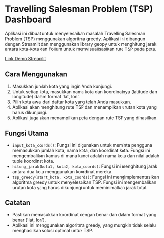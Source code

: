 # Travelling Salesman Problem (TSP) Dashboard

Aplikasi ini dibuat untuk menyelesaikan masalah Travelling Salesman Problem (TSP) menggunakan algoritma greedy. Aplikasi ini dibangun dengan Streamlit dan menggunakan library geopy untuk menghitung jarak antara kota-kota dan Folium untuk memvisualisasikan rute TSP pada peta.

[Link Demo Streamlit](https://tsp-using-greedy.streamlit.app/)

## Cara Menggunakan

1. Masukkan jumlah kota yang ingin Anda kunjungi.
2. Untuk setiap kota, masukkan nama kota dan koordinatnya (latitude dan longitude) dalam format 'lat, lon'.
3. Pilih kota awal dari daftar kota yang telah Anda masukkan.
4. Aplikasi akan menghitung rute TSP dan menampilkan urutan kota yang harus dikunjungi.
5. Aplikasi juga akan menampilkan peta dengan rute TSP yang dihasilkan.

## Fungsi Utama

- `input_kota_coords()`: Fungsi ini digunakan untuk meminta pengguna memasukkan jumlah kota, nama kota, dan koordinat kota. Fungsi ini mengembalikan kamus di mana kunci adalah nama kota dan nilai adalah tuple koordinat kota.
- `hitung_jarak(kota1, kota2, kota_coords)`: Fungsi ini menghitung jarak antara dua kota menggunakan koordinat mereka.
- `tsp_greedy(start_kota, kota_coords)`: Fungsi ini mengimplementasikan algoritma greedy untuk menyelesaikan TSP. Fungsi ini mengembalikan urutan kota yang harus dikunjungi untuk meminimalkan jarak total.

## Catatan

- Pastikan memasukkan koordinat dengan benar dan dalam format yang benar ('lat, lon').
- Aplikasi ini menggunakan algoritma greedy, yang mungkin tidak selalu menghasilkan solusi optimal untuk TSP.
